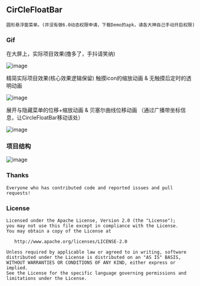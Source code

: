 ## CirCleFloatBar
    圆形悬浮窗菜单。(并没有做6.0动态权限申请，下载Demo的apk，请各大神自己手动开启权限)
### Gif
在大屏上，实际项目效果(撸多了，手抖请笑纳)

![image](https://github.com/RealMoMo/CircleFloatBar/blob/master/gif/real_demo.gif)

精简实际项目效果(核心效果逻辑保留)
触摸icon的缩放动画 & 无触摸后定时的透明动画

![image](https://github.com/RealMoMo/CircleFloatBar/blob/master/gif/alpha.gif)

展开与隐藏菜单的位移+缩放动画 & 
贝塞尔曲线位移动画 （通过广播带坐标信息，让CircleFloatBar移动该处）

![image](https://github.com/RealMoMo/CircleFloatBar/blob/master/gif/move_show.gif)

### 项目结构

![image](https://github.com/RealMoMo/CircleFloatBar/blob/master/gif/project.png)





### Thanks
	Everyone who has contributed code and reported issues and pull requests!


### License

	Licensed under the Apache License, Version 2.0 (the "License");
	you may not use this file except in compliance with the License.
	You may obtain a copy of the License at

	   http://www.apache.org/licenses/LICENSE-2.0

	Unless required by applicable law or agreed to in writing, software
	distributed under the License is distributed on an "AS IS" BASIS,
	WITHOUT WARRANTIES OR CONDITIONS OF ANY KIND, either express or implied.
	See the License for the specific language governing permissions and
	limitations under the License.

